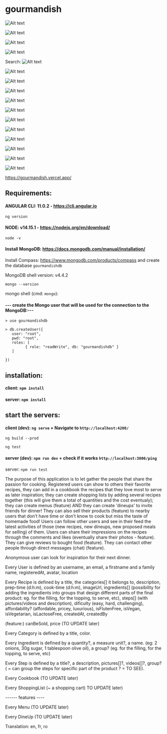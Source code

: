 # gourmandish

![Alt text](https://1.bp.blogspot.com/-ysm4fdQ_-gA/YB1oEuRjabI/AAAAAAAAAn0/g0417SUi2z464Ync2Ghj09-LQhJQOm4jwCLcBGAsYHQ/s1805/Capture02.PNG)

![Alt text](https://1.bp.blogspot.com/-pd2GhUNuh9Y/YB1oEQRA_oI/AAAAAAAAAnw/jULzaKkRmj8Tct_cKajE-OdgeQl6QJf_gCLcBGAsYHQ/s1804/Capture01.PNG)

![Alt text](https://1.bp.blogspot.com/-wi63ChiOAgY/YB1oEftLk9I/AAAAAAAAAns/O8YUPxbi-6Ih5cz6__I9TwLyj71NqKE3gCLcBGAsYHQ/s1005/Capture03.PNG)

![Alt text](https://1.bp.blogspot.com/-X9hAHKm35SM/YB1oFcQBd7I/AAAAAAAAAn4/8Wvv8tMwarw55zkNvBBJK4m6ErMPx-FNgCLcBGAsYHQ/s1799/Capture04.PNG)

Search:
![Alt text](https://1.bp.blogspot.com/-aws8YOauBZM/YB1oGGs8itI/AAAAAAAAAn8/YSZRUOPEyWcgqsPZu4BRE0_NaS5Y7wCnwCLcBGAsYHQ/s1815/Capture05.PNG)

![Alt text](https://1.bp.blogspot.com/-Uys0QhBcqP8/YB1oGAYAw2I/AAAAAAAAAoA/WfhiWLRKlD09-cMT64p83jOXXTfZB0ZkwCLcBGAsYHQ/s1816/Capture06.PNG)

![Alt text](https://1.bp.blogspot.com/-Wa9epKi4nNA/YB1oGVmYjFI/AAAAAAAAAoE/n5s1NMK3ar0IMQHLIH8UZ-unLBr0T-DFgCLcBGAsYHQ/s1794/Capture07.PNG)

![Alt text](https://1.bp.blogspot.com/-V2FBS-sIlm8/YB1oGtOqxZI/AAAAAAAAAoI/L5CAzJiTFXg4IMj4pgr2dpSxrnC4HnWfwCLcBGAsYHQ/s1805/Capture08.PNG)

![Alt text](https://1.bp.blogspot.com/-I9GBzFPnZbw/YB1oG4iwyoI/AAAAAAAAAoM/3lxNUDEnFK4gYr4ioLBlGK3Ay9gNpLc2QCLcBGAsYHQ/s1803/Capture09.PNG)

![Alt text](https://1.bp.blogspot.com/-pbvnA3Uxeog/YB1oN-1BsYI/AAAAAAAAAoQ/lL4IAhI_V3kEqd0ohbPUEW0uIU_KCDNCwCLcBGAsYHQ/s1813/Capture10.PNG)

![Alt text](https://1.bp.blogspot.com/-wi63ChiOAgY/YB1oEftLk9I/AAAAAAAAAns/O8YUPxbi-6Ih5cz6__I9TwLyj71NqKE3gCLcBGAsYHQ/s1005/Capture03.PNG)

![Alt text](https://1.bp.blogspot.com/-LI8r0j0GDgc/YB12fVU9gWI/AAAAAAAAAo8/-XUH4NHwTnMcRsVIDTayVhqM8GeTdcPwwCLcBGAsYHQ/s990/Capture11.PNG)

![Alt text](https://1.bp.blogspot.com/-Nis_r5UFsfU/YB12fIh83vI/AAAAAAAAAo4/UiwXd27Q2rM7ZO6IsCezymaqre2_ilo2gCLcBGAsYHQ/s1035/Capture12.PNG)

![Alt text](https://1.bp.blogspot.com/-0eVq8VP3or0/YB12fDCiveI/AAAAAAAAAo0/327b1N2keRYj10TeVDHT6Qr0gVqq7LmGwCLcBGAsYHQ/s1040/Capture13.PNG)

![Alt text](https://1.bp.blogspot.com/-tnpTK6OJPcQ/YB12gT-9GaI/AAAAAAAAApA/3dnlA4b7VaUseI5HLtfsaHZeXc5kZD-YQCLcBGAsYHQ/s1037/Capture14.PNG)

![Alt text](https://1.bp.blogspot.com/-EzRu1lMjjJE/YB12goF62KI/AAAAAAAAApE/b12Wyl6C1IYP6DI3h_PqCe49aPiiBaoPwCLcBGAsYHQ/s1033/Capture15.PNG)

https://gourmandish.vercel.app/

## Requirements:

#### ANGULAR CLI: 11.0.2 - https://cli.angular.io

`ng version`

#### NODE: v14.15.1 - https://nodejs.org/en/download/

`node -v`

#### Install MongoDB: https://docs.mongodb.com/manual/installation/

Install Compass: https://www.mongodb.com/products/compass and create the database `gourmandishdb`

MongoDB shell version: v4.4.2

`mongo --version`

mongo shell (cmd: `mongo`):

#### --- create the Mongo user that will be used for the connection to the MongoDB:---

```
> use gourmandishdb
```

```
> db.createUser({
   user: "root",
   pwd: "root",
   roles: [
         { role: "readWrite", db: "gourmandishdb" }
   ]

})
```

## installation:

#### client: `npm install`

#### server: `npm install`

## start the servers:

#### client (dev): `ng serve` + Navigate to `http://localhost:4200/`

`ng build --prod`

`ng test`

#### server (dev): `npm run dev` + check if it works `http://localhost:3000/ping`

server: `npm run test`

The purpose of this application is to let gather the people that share the passion for cooking. Registered users can show to others their favorite recipes, they can add in a cookbook the recipes that they love most to serve as later inspiration; they can create shopping lists by adding several recipes together (this will give them a total of quantities and the cost eventualy); they can create menus (feature) AND they can create 'dineups' to invite friends for dinner!
They can also sell their products (feature) to nearby users that don't have time or don't know to cook but miss the taste of homemade food!
Users can follow other users and see in their feed the latest activities of those (new recipes, new dineups, new proposed meals for selling) of them. Users can share their impressions on the recipes through the comments and likes (eventually share their photos - feature). They can give reviews to bought food (feature). They can contact other people through direct messages (chat) (feature).

Anonymous user can look for inspiration for their next dinner.

Every User is defined by an username, an email, a firstname and a family name, registeredAt, avatar, location

Every Recipe is defined by a title, the categories[] it belongs to, description, prep-time (d:h:m), cook-time (d:h:m), imageUrl, ingredients[] (possibility for adding the ingredients into groups that design different parts of the final product: eg. for the filling, for the topping, to serve, etc), steps[] (with pictures/videos and description), dificulty (easy, hard, challenging), affordability? (affordable, pricey, luxurious), isFlutenFree, isVegan, isVegetarian, isLactoseFree, createdAt, createdBy

(feature:) canBeSold, price (TO UPDATE later)

Every Category is defined by a title, color.

Every Ingredient is defined by a quantity?, a measure unit?, a name. (eg: 2 onions, 30g sugar, 1 tablespoon olive oil), a group? (eg. for the filling, for the topping, to serve, etc)

Every Step is defined by a title?, a description, pictures[]?, videos[]?, group? ( = can group the steps for specific part of the product ? = TO SEE).

Every Cookbook (TO UPDATE later)

Every ShoppingList (~ a shopping cart) TO UPDATE later)

------ features ----

Every Menu (TO UPDATE later)

Every DineUp (TO UPDATE later)

Translation: en, fr, ro
